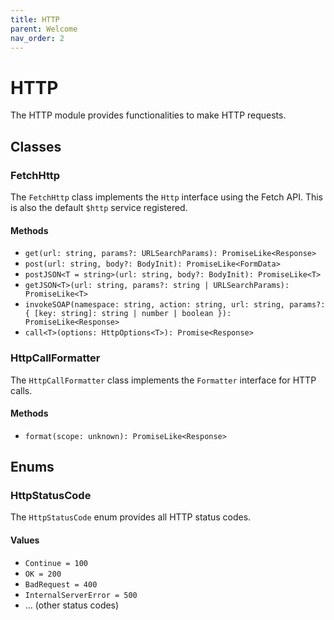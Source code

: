 ```yaml
---
title: HTTP
parent: Welcome
nav_order: 2
---
```


# HTTP

The HTTP module provides functionalities to make HTTP requests.

## Classes

### FetchHttp

The `FetchHttp` class implements the `Http` interface using the Fetch API. This is also the default `$http` service registered.

#### Methods

- `get(url: string, params?: URLSearchParams): PromiseLike<Response>`
- `post(url: string, body?: BodyInit): PromiseLike<FormData>`
- `postJSON<T = string>(url: string, body?: BodyInit): PromiseLike<T>`
- `getJSON<T>(url: string, params?: string | URLSearchParams): PromiseLike<T>`
- `invokeSOAP(namespace: string, action: string, url: string, params?: { [key: string]: string | number | boolean }): PromiseLike<Response>`
- `call<T>(options: HttpOptions<T>): Promise<Response>`

### HttpCallFormatter

The `HttpCallFormatter` class implements the `Formatter` interface for HTTP calls.

#### Methods

- `format(scope: unknown): PromiseLike<Response>`

## Enums

### HttpStatusCode

The `HttpStatusCode` enum provides all HTTP status codes.

#### Values

- `Continue = 100`
- `OK = 200`
- `BadRequest = 400`
- `InternalServerError = 500`
- ... (other status codes)
